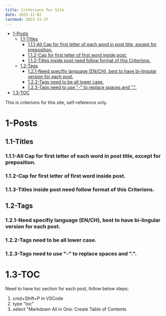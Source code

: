 ```yaml
---
title: Criterions for Site
date: 2023-12-02
lastmod: 2023-12-27
---
```


- [1-Posts](#1-posts)
  - [1.1-Titles](#11-titles)
    - [1.1.1-All Cap for first letter of each word in post title, except for preposition.](#111-all-cap-for-first-letter-of-each-word-in-post-title-except-for-preposition)
    - [1.1.2-Cap for first letter of first word inside post.](#112-cap-for-first-letter-of-first-word-inside-post)
    - [1.1.3-Titles inside post need follow format of this Criterions.](#113-titles-inside-post-need-follow-format-of-this-criterions)
  - [1.2-Tags](#12-tags)
    - [1.2.1-Need specifiy language (EN/CH), best to have bi-lingular version for each post.](#121-need-specifiy-language-ench-best-to-have-bi-lingular-version-for-each-post)
    - [1.2.2-Tags need to be all lower case.](#122-tags-need-to-be-all-lower-case)
    - [1.2.3-Tags need to use "-" to replace spaces and ".".](#123-tags-need-to-use---to-replace-spaces-and-)
- [1.3-TOC](#13-toc)

This is criterions for this site, self-reference only.

# 1-Posts

## 1.1-Titles

### 1.1.1-All Cap for first letter of each word in post title, except for preposition.

### 1.1.2-Cap for first letter of first word inside post.

### 1.1.3-Titles inside post need follow format of this Criterions.

## 1.2-Tags

### 1.2.1-Need specifiy language (EN/CH), best to have bi-lingular version for each post.
### 1.2.2-Tags need to be all lower case.
### 1.2.3-Tags need to use "-" to replace spaces and ".".

# 1.3-TOC
Need to have toc section for each post, follow below steps:
1. cmd+Shift+P in VSCode
2. type "toc"
3. select "Markdown All in One: Create Table of Contents
